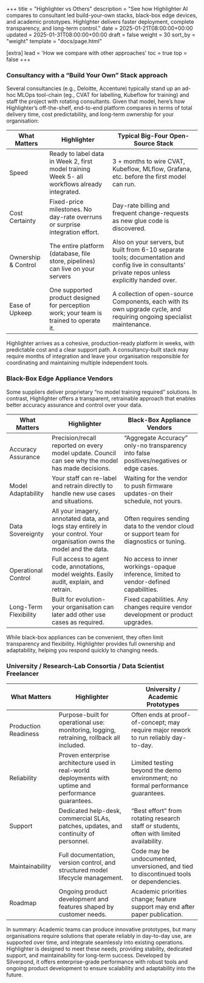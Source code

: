 +++
title = "Highlighter vs Others"
description = "See how Highlighter AI compares to consultant led build-your-own stacks, black-box edge devices, and academic prototypes. Highlghter delivers faster deployment, complete transparency, and long-term control."
date = 2025-01-21T08:00:00+00:00
updated = 2025-01-31T08:00:00+00:00
draft = false
weight = 30
sort_by = "weight"
template = "docs/page.html"

[extra]
lead = 'How we compare with other approaches'
toc = true
top = false
+++



### Consultancy with a “Build Your Own” Stack approach
Several consultancies (e.g., Deloitte, Accenture) typically stand up an ad-hoc MLOps tool-chain (eg., CVAT for labelling, Kubeflow for training) and staff the project with rotating consultants. Given that model, here’s how Highlighterʼs off-the-shelf, end-to-end platform compares in terms of total delivery time, cost predictability, and long-term ownership for your organisation:

| What Matters | Highlighter | Typical Big-Four Open-Source Stack |
|---|---|---|
| Speed | Ready to label data in Week 2, first model training Week 5- all workflows already integrated. | 3 + months to wire CVAT, Kubeflow, MLflow, Grafana, etc. before the first model can run. |
| Cost Certainty | Fixed-price milestones. No day-rate overruns or surprise integration effort. | Day-rate billing and frequent change-requests as new glue code is discovered. |
| Ownership & Control | The entire platform (database, file store, pipelines) can live on your servers | Also on your servers, but built from 6-10 separate tools; documentation and config live in consultantsʼ private repos unless explicitly handed over. |
| Ease of Upkeep | One supported product designed for perception work; your team is trained to operate it. | A collection of open-source Components, each with its own upgrade cycle, and requiring ongoing specialist maintenance. |

Highlighter arrives as a cohesive, production-ready platform in weeks, with predictable cost and a clear support path. A consultancy-built stack may require months of integration and leave your organisation responsible for coordinating and maintaining multiple independent tools.

### Black-Box Edge Appliance Vendors
Some suppliers deliver proprietary “no model training required” solutions. In contrast, Highlighter offers a transparent, retrainable approach that enables better accuracy assurance and control over your data.

| What Matters | Highlighter | Black-Box Appliance Vendors |
|---|---|---|
| Accuracy Assurance | Precision/recall reported on every model update. Council can see why the model has made decisions. | “Aggregate Accuracyˮ only-no transparency into false positives/negatives or edge cases. |
| Model Adaptability | Your staff can re-label and retrain directly to handle new use cases and situations. | Waiting for the vendor to push firmware updates-on their schedule, not yours. |
| Data Sovereignty | All your imagery, annotated data, and logs stay entirely in your control. Your organisation owns the model and the data. | Often requires sending data to the vendor cloud or support team for diagnostics or tuning. |
| Operational Control | Full access to agent code, annotations, model weights. Easily audit, explain, and retrain. | No access to inner workings-opaque inference, limited to vendor-defined capabilities. |
| Long-Term Flexibility | Built for evolution-your organisation can later add other use cases as required. | Fixed capabilities. Any changes require vendor development or product upgrades. |

While black-box appliances can be convenient, they often limit transparency and flexibility. Highlighter provides full ownership and adaptability, helping you respond quickly to changing needs.

### University / Research-Lab Consortia / Data Scientist Freelancer
| What Matters | Highlighter | University / Academic Prototypes |
|---|---|---|
| Production Readiness | Purpose-built for operational use: monitoring, logging, retraining, rollback all included. | Often ends at proof-of-concept; may require major rework to run reliably day-to-day. |
| Reliability | Proven enterprise architecture used in real-world deployments with uptime and performance guarantees. | Limited testing beyond the demo environment; no formal performance guarantees. |
| Support | Dedicated help-desk, commercial SLAs, patches, updates, and continuity of personnel. | “Best effortˮ from rotating research staff or students, often with limited availability. |
| Maintainability | Full documentation, version control, and structured model lifecycle management. | Code may be undocumented, unversioned, and tied to discontinued tools or dependencies. |
| Roadmap | Ongoing product development and features shaped by customer needs. | Academic priorities change; feature support may end after paper publication. |

In summary: Academic teams can produce innovative prototypes, but many organisations require solutions that operate reliably in day-to-day use, are supported over time, and integrate seamlessly into existing operations. Highlighter is designed to meet these needs, providing stability, dedicated support, and maintainability for long-term success. Developed by Silverpond, it offers enterprise-grade performance with robust tools and ongoing product development to ensure scalability and adaptability into the future.
